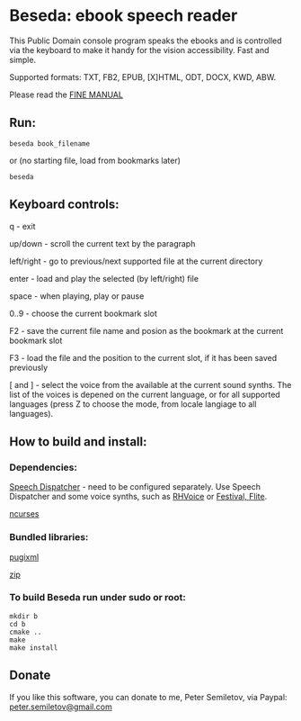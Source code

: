 # Beseda: ebook speech reader

This Public Domain console program speaks the ebooks and is controlled via the keyboard to make it handy for the vision accessibility. Fast and simple. 

Supported formats: TXT, FB2, EPUB, [X]HTML, ODT, DOCX, KWD, ABW.

Please read the [FINE MANUAL](https://psemiletov.github.io/beseda/)

## Run:

```beseda book_filename```

or (no starting file, load from bookmarks later)


```beseda```


## Keyboard controls:

q - exit

up/down - scroll the current text by the paragraph

left/right - go to previous/next supported file at the current directory

enter - load and play the selected (by left/right) file

space - when playing, play or pause

0..9 - choose the current bookmark slot

F2 - save the current file name and posion as the bookmark at the current bookmark slot

F3 - load the file and the position to the current slot, if it has been saved previously

[ and ] - select the voice from the available at the current sound synths. The list of the voices is depened on the current language, or for all supported languages (press Z to choose the mode, from locale langiage to all languages).


## How to build and install:


### Dependencies:

[Speech Dispatcher](https://freebsoft.org/speechd) - need to be configured separately. Use Speech Dispatcher and some voice synths, such as [RHVoice](https://github.com/RHVoice/RHVoice) or [Festival, Flite](http://festvox.org).

[ncurses](https://invisible-island.net/ncurses/)

### Bundled libraries:

[pugixml](https://pugixml.org)

[zip](https://github.com/kuba--/zip)


### To build Beseda run under sudo or root:

```
mkdir b
cd b
cmake ..
make
make install
```

## Donate

If you like this software, you can donate to me, Peter Semiletov, via Paypal: peter.semiletov@gmail.com



